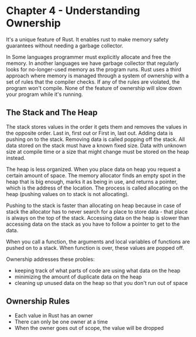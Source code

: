 # Chapter 4 - Understanding Ownership

It's a unique feature of Rust. It enables rust to make memory safety guarantees without needing a garbage collector.

In Some languages programmer must explicitly allocate and free the memory. In another languages we have garbage collector that regularly looks for no-longer-used memory as the program runs. Rust uses a third approach where memory is managed through a system of ownership with a set of rules that the compiler checks. If any of the rules are violated, the program won't compile. None of the feature of ownership will slow down your program while it's running.

## The Stack and The Heap
The stack stores values in the order it gets them and removes the values in the opposite order. Last in, first out or First in, last out. Adding data is pushing on to the stack. Removing data is called popping off the stack. All data stored on the stack must have a known fixed size. Data with unknown size at compile time or a size that might change must be stored on the heap instead.

The heap is less organized. When you place data on heap you request a certain amount of space. The memory allocator finds an empty spot in the heap that is big enough, marks it as being in use, and returns a pointer, which is the address of the location. The process is called allocating on the heap (pushing values on to stack is not allocating).

Pushing to the stack is faster than allocating on heap because in case of stack the allocator has to never search for a place to store data - that place is always on the top of the stack. Accessing data on the heap is slower than accessing data on the stack as you have to follow a pointer to get to the data.

When you call a function, the arguments and local variables of functions are pushed on to a stack. When function is over, these values are popped off.

Ownership addresses these probles:
- keeping track of what parts of code are using what data on the heap
- minimizing the amount of duplicate data on the heap
- cleaning up unused data on the heap so that you don't run out of space

## Ownership Rules
- Each value in Rust has an owner
- There can only be one owner at a time
- When the owner goes out of scope, the value will be dropped